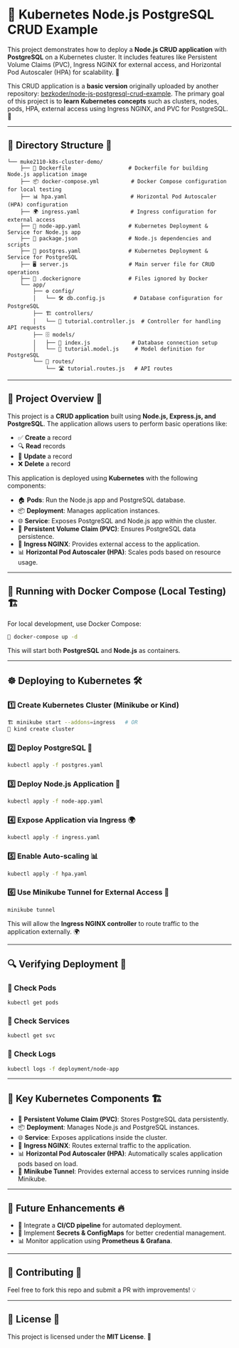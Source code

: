 # 🚀 Kubernetes Node.js PostgreSQL CRUD Example

This project demonstrates how to deploy a **Node.js CRUD application** with **PostgreSQL** on a Kubernetes cluster. It includes features like Persistent Volume Claims (PVC), Ingress NGINX for external access, and Horizontal Pod Autoscaler (HPA) for scalability. 🎯

This CRUD application is a **basic version** originally uploaded by another repository: [bezkoder/node-js-postgresql-crud-example](https://github.com/bezkoder/node-js-postgresql-crud-example). The primary goal of this project is to **learn Kubernetes concepts** such as clusters, nodes, pods, HPA, external access using Ingress NGINX, and PVC for PostgreSQL. 📌

---

## 📂 Directory Structure 📁
```
└── muke2110-k8s-cluster-demo/
    ├── 🐳 Dockerfile                  # Dockerfile for building Node.js application image
    ├── 📦 docker-compose.yml          # Docker Compose configuration for local testing
    ├── 📊 hpa.yaml                    # Horizontal Pod Autoscaler (HPA) configuration
    ├── 🌍 ingress.yaml                # Ingress configuration for external access
    ├── 📌 node-app.yaml               # Kubernetes Deployment & Service for Node.js app
    ├── 📜 package.json                # Node.js dependencies and scripts
    ├── 🐘 postgres.yaml               # Kubernetes Deployment & Service for PostgreSQL
    ├── 🖥️ server.js                   # Main server file for CRUD operations
    ├── 🚫 .dockerignore               # Files ignored by Docker
    └── app/
        ├── ⚙️ config/
        │   └── 🛠️ db.config.js         # Database configuration for PostgreSQL
        ├── 🏗️ controllers/
        │   └── 📌 tutorial.controller.js  # Controller for handling API requests
        ├── 🗄️ models/
        │   ├── 🔗 index.js             # Database connection setup
        │   └── 📖 tutorial.model.js     # Model definition for PostgreSQL
        └── 🚏 routes/
            └── 🛣️ tutorial.routes.js   # API routes
```

---

## 🚀 Project Overview 🎯

This project is a **CRUD application** built using **Node.js, Express.js, and PostgreSQL**. The application allows users to perform basic operations like:
- ✅ **Create** a record
- 🔍 **Read** records
- 🔄 **Update** a record
- ❌ **Delete** a record

This application is deployed using **Kubernetes** with the following components:
- 🏠 **Pods**: Run the Node.js app and PostgreSQL database.
- 📦 **Deployment**: Manages application instances.
- 🌐 **Service**: Exposes PostgreSQL and Node.js app within the cluster.
- 💾 **Persistent Volume Claim (PVC)**: Ensures PostgreSQL data persistence.
- 🔀 **Ingress NGINX**: Provides external access to the application.
- 📊 **Horizontal Pod Autoscaler (HPA)**: Scales pods based on resource usage.

---

## 🐳 Running with Docker Compose (Local Testing) 🏗️

For local development, use Docker Compose:
```sh
🚀 docker-compose up -d
```
This will start both **PostgreSQL** and **Node.js** as containers.

---

## ☸️ Deploying to Kubernetes 🛠️

### 1️⃣ Create Kubernetes Cluster (Minikube or Kind)
```sh
🏗️ minikube start --addons=ingress   # OR
🌟 kind create cluster
```

### 2️⃣ Deploy PostgreSQL 🐘
```sh
kubectl apply -f postgres.yaml
```

### 3️⃣ Deploy Node.js Application 🚀
```sh
kubectl apply -f node-app.yaml
```

### 4️⃣ Expose Application via Ingress 🌍
```sh
kubectl apply -f ingress.yaml
```

### 5️⃣ Enable Auto-scaling 📊
```sh
kubectl apply -f hpa.yaml
```

### 6️⃣ Use Minikube Tunnel for External Access 🚪
```sh
minikube tunnel
```
This will allow the **Ingress NGINX controller** to route traffic to the application externally. 🌍

---

## 🔍 Verifying Deployment 🧐
### 📌 Check Pods
```sh
kubectl get pods
```

### 🔄 Check Services
```sh
kubectl get svc
```

### 📜 Check Logs
```sh
kubectl logs -f deployment/node-app
```

---

## 📌 Key Kubernetes Components 🏗️
- 💾 **Persistent Volume Claim (PVC)**: Stores PostgreSQL data persistently.
- 📦 **Deployment**: Manages Node.js and PostgreSQL instances.
- 🌐 **Service**: Exposes applications inside the cluster.
- 🔀 **Ingress NGINX**: Routes external traffic to the application.
- 📊 **Horizontal Pod Autoscaler (HPA)**: Automatically scales application pods based on load.
- 🚪 **Minikube Tunnel**: Provides external access to services running inside Minikube.

---

## 🎯 Future Enhancements 🔥
- 🔄 Integrate a **CI/CD pipeline** for automated deployment.
- 🔑 Implement **Secrets & ConfigMaps** for better credential management.
- 📊 Monitor application using **Prometheus & Grafana**.

---

## 🙌 Contributing 🤝
Feel free to fork this repo and submit a PR with improvements! 💡

---

## 📝 License 📜
This project is licensed under the **MIT License**. 📄

